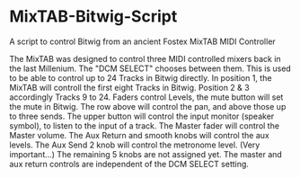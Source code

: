 # MixTAB-Bitwig-Script
A script to control Bitwig from an ancient Fostex MixTAB MIDI Controller

The MixTAB was designed to control three MIDI controlled mixers back in the last Millenium.
The "DCM SELECT" chooses between them. This is used to be able to control up to 24 Tracks in Bitwig directly.
In position 1, the MixTAB will controll the first eight Tracks in Bitwig. Position 2 & 3 accordingly Tracks 9 to 24.
Faders control Levels, the mute button will set the mute in Bitwig.
The row above will control the pan, and above those up to three sends. 
The upper button will control the input monitor (speaker symbol), to listen to the input of a track.
The Master fader will control the Master volume.
The Aux Return and smooth knobs will control the aux levels.
The Aux Send 2 knob will control the metronome level. (Very important...)
The remaining 5 knobs are not assigned yet.
The master and aux return controls are independent of the DCM SELECT setting.
